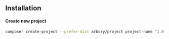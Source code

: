 ## Installation
#### Create new project
```bash
composer create-project --prefer-dist arbory/project project-name "1.0.*"
```
